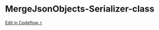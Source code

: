 # MergeJsonObjects-Serializer-class

[Edit in Codeflow ⚡️](https://stackblitz.com/~/github.com/mohammadghaliah/MergeJsonObjects-Serializer-class)